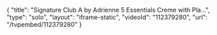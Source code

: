 {
    "title": "Signature Club A by Adrienne 5 Essentials Creme with Pla...",
    "type": "solo",
    "layout": "iframe-static",
    "videoId": "112379280",
    "url": "\/tvpembed\/112379280"
}
